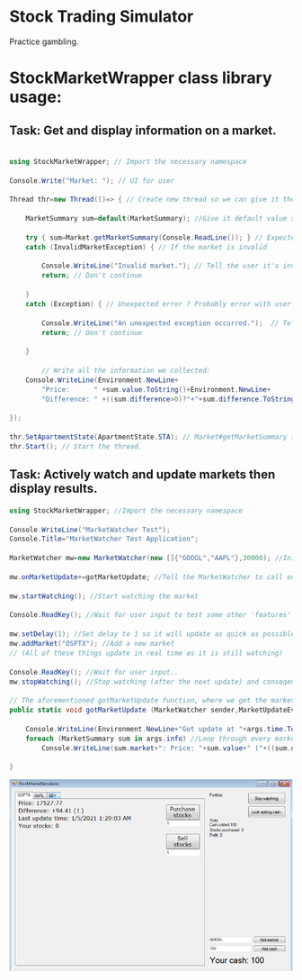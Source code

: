 # Stock Trading Simulator
 Practice gambling.
 <br />  
# StockMarketWrapper class library usage:

Task: Get and display information on a market.
-------------------------------------------------------------------------------------------------------------
 
```C#

using StockMarketWrapper; // Import the necessary namespace

Console.Write("Market: "); // UI for user
			
Thread thr=new Thread(()=> { // Create new thread so we can give it the required attributes, instead of sacrificing the current thread
			
	MarketSummary sum=default(MarketSummary); //Give it default value since it will never be used as is.
				
	try { sum=Market.getMarketSummary(Console.ReadLine()); } // Expected input: GOOGL, OSPTX, etc.. 
	catch (InvalidMarketException) { // If the market is invalid
					
		Console.WriteLine("Invalid market."); // Tell the user it's invalid
		return; // Don't continue
					
	}
	catch (Exception) { // Unexpected error ? Probably error with user's net. You can double check for exceptions, if your application requires such features.
					
		Console.WriteLine("An unexpected exception occurred.");  // Tell the user
		return; // Don't continue
					
	}
				
        // Write all the information we collected:
	Console.WriteLine(Environment.NewLine+
		"Price:      " +sum.value.ToString()+Environment.NewLine+
		"Difference: " +((sum.difference>0)?"+"+sum.difference.ToString()+" (↑)":sum.difference.ToString()+" (↓)")+Environment.NewLine);
				
});
			
thr.SetApartmentState(ApartmentState.STA); // Market#getMarketSummary is expected to be run in a STA thread, otherwise you will get a ThreadStateException
thr.Start(); // Start the thread.
```

Task: Actively watch and update markets then display results.
-------------------------------------------------------------------------------------------------------------
```C#
using StockMarketWrapper; //Import the necessary namespace

Console.WriteLine("MarketWatcher Test");
Console.Title="MarketWatcher Test Application";
			
MarketWatcher mw=new MarketWatcher(new []{"GOOGL","AAPL"},30000); //Initialize the MarketWatcher for two different markets, and give it a 30 second (30000 millisecond) refresh rate.
			
mw.onMarketUpdate+=gotMarketUpdate; //Tell the MarketWatcher to call our function and to bring the desired data whenever it refreshes the markets.
			
mw.startWatching(); //Start watching the market
			
Console.ReadKey(); //Wait for user input to test some other 'features'
			
mw.setDelay(1); //Set delay to 1 so it will update as quick as possible now
mw.addMarket("OSPTX"); //Add a new market
// (All of these things update in real time as it is still watching)
			
Console.ReadKey(); //Wait for user input..
mw.stopWatching(); //Stop watching (after the next update) and conseqeuently exit the application.

// The aforementioned gotMarketUpdate function, where we get the market summary:
public static void gotMarketUpdate (MarketWatcher sender,MarketUpdateEventArgs args) {
			
	Console.WriteLine(Environment.NewLine+"Got update at "+args.time.ToString()); //Print the time of this update
	foreach (MarketSummary sum in args.info) //Loop through every market that was checked
		Console.WriteLine(sum.market+": Price: "+sum.value+" ("+((sum.difference>0)?"↑)":"↓)")); //Display the data
						
}
```

 ![Preview](https://github.com/cashsignsesh/Stock-Market-Simulator/blob/master/stonks.png?raw=true)

